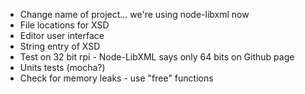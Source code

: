 * Change name of project... we're using node-libxml now
* File locations for XSD
* Editor user interface
* String entry of XSD
* Test on 32 bit rpi - Node-LibXML says only 64 bits on Github page
* Units tests (mocha?)
* Check for memory leaks - use "free" functions

